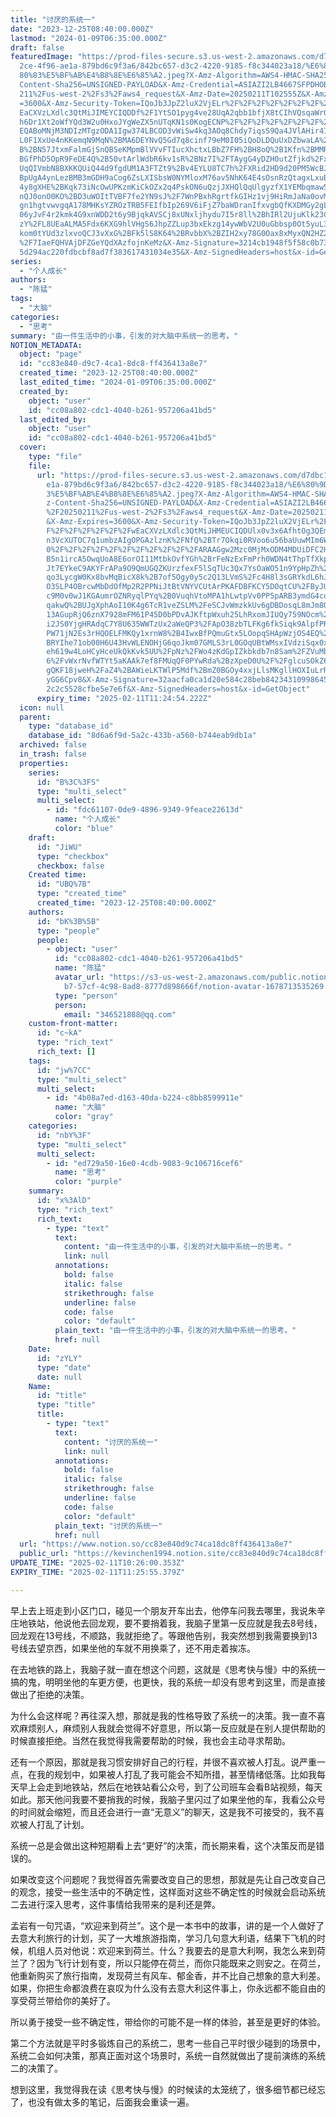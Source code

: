 ```yaml
---
title: "讨厌的系统一"
date: "2023-12-25T08:40:00.000Z"
lastmod: "2024-01-09T06:35:00.000Z"
draft: false
featuredImage: "https://prod-files-secure.s3.us-west-2.amazonaws.com/d7dbc101-8\
  2ce-4f96-ae1a-879bd6c9f3a6/842bc657-d3c2-4220-9185-f8c344023a18/%E6%80%9D%E8%\
  80%83%E5%BF%AB%E4%B8%8E%E6%85%A2.jpeg?X-Amz-Algorithm=AWS4-HMAC-SHA256&X-Amz-\
  Content-Sha256=UNSIGNED-PAYLOAD&X-Amz-Credential=ASIAZI2LB4667SFPDHOB%2F20250\
  211%2Fus-west-2%2Fs3%2Faws4_request&X-Amz-Date=20250211T102555Z&X-Amz-Expires\
  =3600&X-Amz-Security-Token=IQoJb3JpZ2luX2VjELr%2F%2F%2F%2F%2F%2F%2F%2F%2F%2Fw\
  EaCXVzLXdlc3QtMiJIMEYCIQDDf%2F1YtSO1pyg4ve28UqA2qbb1bfjX8tCIhVQsqaWrGwIhAO5uB\
  h6Dr1Xt2oWfYQd3W2u0HxoJYgWeZX5nUTqKN1s0KogECNP%2F%2F%2F%2F%2F%2F%2F%2F%2F%2Fw\
  EQABoMNjM3NDIzMTgzODA1Igw374LBCOD3vWiSw4kq3AOq8Chdy7iqsS9Qa4JVlAHir4I9omoBazr\
  L0F1XxUe4nKKemqN9MqN%2BMA6DEYNvQ5Gd7q8cinf79eM0I05iQoDLDQuUxDZbwaLA%2BMs2XMtU\
  B%2BN57JtxmFalmGjSnQBSeKMpmBlVVvFTIucXhctxLBbZ7FH%2BH8oQ%2B1Kfn%2BMMRtBYpphIx\
  BGfPhD5OpR9FeDE4Q%2B50vtArlWdbR6kv1sR%2BNz7I%2FTAygG4yDZH0utZfjkd%2FxfthWy5rk\
  UqQIVmbN8BXKKQUiQ44d9fgdUM1A3FTZt9%2Bv4EYLU8TC7h%2FXRid2HD9d20PM5WcBJq4%2F4AS\
  BpUgA4ynLezBMB3mGDH9aCog6ZsLXISbsW0NYMloxM76av5NhK64E4sOsnRzQtagxLxuBOzmuOTCL\
  4y8gXHE%2BKqk73iNcOwUPKzmKiCkOZx2q4PskON6uQzjJXHQlQqUlgyzfX1YEMbqmaw5KiwRf5Ji\
  nQJ0onO0KO%2BD3uWOItTVBF7fe2YN9sJ%2F7WnPBxhRgrtfkGIHz1vj9HiRmJaNa0ovMQ7sl3gtw\
  gn1hgtvwvgqA178MHKsYZROzTRB5FEIfbIp269V6iFjZ7baWDranIfxvgbQfKXDMGy2gLupgvFMeh\
  06yJvF4r2kmk4G9xnWDD2t6y9BjqkAVSCj8xUNxljhydu7I5r8ll%2BhIRl2UjuKlk23C2%2F2TKq\
  zY%2FL8UEaALMA5Fdx6KXG9hlVHgS6JhpZZLup3bxEkzg14ywWbV2U0uGbbsp0Ot5yuL3twsgjcBX\
  kom0tYUd3zlxvoQCJ3vXxG%2BFk5lS8K64%2BRvbbX%2BZIH2xy78G0Oax8xMyxQN2HZ2W7ZbaBVB\
  %2F7IaeFQHVAjDFZGeYQdXAzfojnKeMz&X-Amz-Signature=3214cb1948f5f58c0b73afb3bdc5\
  5d294ac220fdbcbf8ad7f383617431034e35&X-Amz-SignedHeaders=host&x-id=GetObject"
series:
  - "个人成长"
authors:
  - "陈猛"
tags:
  - "大脑"
categories:
  - "思考"
summary: "由一件生活中的小事，引发的对大脑中系统一的思考。"
NOTION_METADATA:
  object: "page"
  id: "cc83e840-d9c7-4ca1-8dc8-ff436413a8e7"
  created_time: "2023-12-25T08:40:00.000Z"
  last_edited_time: "2024-01-09T06:35:00.000Z"
  created_by:
    object: "user"
    id: "cc08a802-cdc1-4040-b261-957206a41bd5"
  last_edited_by:
    object: "user"
    id: "cc08a802-cdc1-4040-b261-957206a41bd5"
  cover:
    type: "file"
    file:
      url: "https://prod-files-secure.s3.us-west-2.amazonaws.com/d7dbc101-82ce-4f96-a\
        e1a-879bd6c9f3a6/842bc657-d3c2-4220-9185-f8c344023a18/%E6%80%9D%E8%80%8\
        3%E5%BF%AB%E4%B8%8E%E6%85%A2.jpeg?X-Amz-Algorithm=AWS4-HMAC-SHA256&X-Am\
        z-Content-Sha256=UNSIGNED-PAYLOAD&X-Amz-Credential=ASIAZI2LB4663WEQYCSR\
        %2F20250211%2Fus-west-2%2Fs3%2Faws4_request&X-Amz-Date=20250211T102454Z\
        &X-Amz-Expires=3600&X-Amz-Security-Token=IQoJb3JpZ2luX2VjELr%2F%2F%2F%2\
        F%2F%2F%2F%2F%2F%2FwEaCXVzLXdlc3QtMiJHMEUCIQDUlx0v3x6AfhtOg3QEmXGrgzb7n\
        n3VcXUTOC7q1umbzAIgOPGAzlznK%2FNfQ%2BTr7Okqi0RVoo6u56baUuwMIm6WjMUqiAQI\
        0%2F%2F%2F%2F%2F%2F%2F%2F%2F%2F%2FARAAGgw2Mzc0MjMxODM4MDUiDFC2Hl4PxBOZk\
        B5n1ircA5OwqUoA8E6orOI11MtbkOvfYGh%2BrFeNzExFmPrh0WDN4tThpTfXkp7lB7qik8\
        Jt7EYkeC9AKYFrAPa9O9QmUGQZKUrzfexF5lSqTUc3Qx7YsOaWO51n9YpHpZh%2FeRsHGeQ\
        qo3LycgW0Kx8bvMqBicX8k%2B7of5Ogy0y5c2Q13LVmS%2Fc4H8l3sGRYkdL6hJxEglOfJ9\
        O3SLP4OBrcwMbDdOfMp2R2PPNiJtBtVNYVCUtArPKAFDBFKCY5DOqtCU%2FByJUvbO6N6gO\
        c9M0v0wJ1KGAumrOZNRyqlPYq%2B0VuqhVtoMPA1hLwtpVv0PP5pARB3ymdG4co4bOeDHQa\
        qakwQ%2BUJgXphAoI10K4g6TcR1veZSLM%2FeSCJvWmzkkUv6gDBDosqL8mJm8QJ6Cm%2BF\
        13AGupRjQ6znX7928mFM61P45D0bPDvAJKftpWxuh25LhRxomJIUQy759NOcm%2BxjSyjXd\
        i2JS0YjgHRAdqC7Y8U635WWTzUx2aWeQP3%2FApO38zbTLFKg6fkSiqk9AlpfPRz%2F%2Bu\
        PW71jN2Es3rHQOELFMKQy1xrnW8%2B4IwxBfPQmuGtx5LOopqSHApWzjOS4EQ%2B4uycW%2\
        BRYIhe71ob00H6U43HvWLENOHjG6qoJkm07GMLS3rL0GOqUBtWMsxIVdziSqx0xtzQ6qFqA\
        eh619w4LoHCyHceUkQkKvk5UU%2FpNz%2FWo4zKdGpIZkbkdb7n8Sam%2FZVuMbCVlIcf6h\
        6%2FvWxrNvfWTYt5aKAAk7ef8FMUqQF0PYwRda%2BzXpeD0U%2F%2FglcuSOkZ6Y%2FR2BG\
        gQKF18jweH%2FaZ4%2BAWieLKTWlP5Mdf%2BmZ0BGOy4xxjLlsMKgllHOXIuLrRYurGH%2F\
        yGG6Cpv8&X-Amz-Signature=32aacfa0ca1d20e584c28beb8423431099864587149ffb\
        2c2c5528cfbe5e7e6f&X-Amz-SignedHeaders=host&x-id=GetObject"
      expiry_time: "2025-02-11T11:24:54.222Z"
  icon: null
  parent:
    type: "database_id"
    database_id: "8d6a6f9d-5a2c-433b-a560-b744eab9db1a"
  archived: false
  in_trash: false
  properties:
    series:
      id: "B%3C%3FS"
      type: "multi_select"
      multi_select:
        - id: "fdc61107-0de9-4896-9349-9feace22613d"
          name: "个人成长"
          color: "blue"
    draft:
      id: "JiWU"
      type: "checkbox"
      checkbox: false
    Created time:
      id: "UBQ%7B"
      type: "created_time"
      created_time: "2023-12-25T08:40:00.000Z"
    authors:
      id: "bK%3B%5B"
      type: "people"
      people:
        - object: "user"
          id: "cc08a802-cdc1-4040-b261-957206a41bd5"
          name: "陈猛"
          avatar_url: "https://s3-us-west-2.amazonaws.com/public.notion-static.com/775523\
            b7-57cf-4c98-8ad8-8777d898666f/notion-avatar-1678713535269.png"
          type: "person"
          person:
            email: "346521888@qq.com"
    custom-front-matter:
      id: "c~kA"
      type: "rich_text"
      rich_text: []
    tags:
      id: "jw%7CC"
      type: "multi_select"
      multi_select:
        - id: "4b08a7ed-d163-40da-b224-c8bb8599911e"
          name: "大脑"
          color: "gray"
    categories:
      id: "nbY%3F"
      type: "multi_select"
      multi_select:
        - id: "ed729a50-16e0-4cdb-9083-9c106716cef6"
          name: "思考"
          color: "purple"
    summary:
      id: "x%3AlD"
      type: "rich_text"
      rich_text:
        - type: "text"
          text:
            content: "由一件生活中的小事，引发的对大脑中系统一的思考。"
            link: null
          annotations:
            bold: false
            italic: false
            strikethrough: false
            underline: false
            code: false
            color: "default"
          plain_text: "由一件生活中的小事，引发的对大脑中系统一的思考。"
          href: null
    Date:
      id: "zYLY"
      type: "date"
      date: null
    Name:
      id: "title"
      type: "title"
      title:
        - type: "text"
          text:
            content: "讨厌的系统一"
            link: null
          annotations:
            bold: false
            italic: false
            strikethrough: false
            underline: false
            code: false
            color: "default"
          plain_text: "讨厌的系统一"
          href: null
  url: "https://www.notion.so/cc83e840d9c74ca18dc8ff436413a8e7"
  public_url: "https://kevinchen1994.notion.site/cc83e840d9c74ca18dc8ff436413a8e7"
UPDATE_TIME: "2025-02-11T10:26:00.353Z"
EXPIRY_TIME: "2025-02-11T11:25:55.379Z"

---
```

<link rel="stylesheet" href="https://cdn.jsdelivr.net/npm/katex@0.16.2/dist/katex.min.css" integrity="sha384-bYdxxUwYipFNohQlHt0bjN/LCpueqWz13HufFEV1SUatKs1cm4L6fFgCi1jT643X" crossorigin="anonymous">


早上去上班走到小区门口，碰见一个朋友开车出去，他停车问我去哪里，我说朱辛庄地铁站，他说他去回龙观，要不要捎着我，我脑子里第一反应就是我去8号线，回龙观在13号线，不顺路，我就拒绝了。等跟他告别，我突然想到我需要换到13号线去望京西，如果坐他的车就不用换乘了，还不用走着挨冻。


在去地铁的路上，我脑子就一直在想这个问题，这就是《思考快与慢》中的系统一搞的鬼，明明坐他的车更方便，也更快，我的系统一却没有思考到这里，而是直接做出了拒绝的决策。


为什么会这样呢？再往深入想，那就是我的性格导致了系统一的决策。我一直不喜欢麻烦别人，麻烦别人我就会觉得不好意思，所以第一反应就是在别人提供帮助的时候直接拒绝。当然在我觉得我需要帮助的时候，我也会主动寻求帮助。


还有一个原因，那就是我习惯安排好自己的行程，并很不喜欢被人打乱。说严重一点，在我的规划中，如果被人打乱了我可能会不知所措，甚至情绪低落。比如我每天早上会走到地铁站，然后在地铁站看公众号，到了公司班车会看B站视频，每天如此。那天他问我要不要捎我的时候，我脑子里闪过了如果坐他的车，我看公众号的时间就会缩短，而且还会进行一直“无意义”的聊天，这是我不可接受的，我不喜欢被人打乱了计划。


系统一总是会做出这种短期看上去“更好”的决策，而长期来看，这个决策反而是错误的。


如果改变这个问题呢？我觉得首先需要改变自己的思想，那就是先让自己改变自己的观念，接受一些生活中的不确定性，这样面对这些不确定性的时候就会启动系统二去进行深入思考，这件事情给我带来的是利还是弊。


孟岩有一句咒语，“欢迎来到荷兰”。这个是一本书中的故事，讲的是一个人做好了去意大利旅行的计划，买了一大堆旅游指南，学习几句意大利语，结果下飞机的时候，机组人员对他说：欢迎来到荷兰。什么？我要去的是意大利啊，我怎么来到荷兰了？因为飞行计划有变，所以只能停在荷兰，而你只能既来之则安之。在荷兰，他重新购买了旅行指南，发现荷兰有风车、郁金香，并不比自己想象的意大利差。如果，你把生命都浪费在哀叹为什么没有去意大利这件事上，你永远都不能自由的享受荷兰带给你的美好了。


所以勇于接受一些不确定性，带给你的可能不是一样的体验，甚至是更好的体验。


第二个方法就是平时多锻炼自己的系统二，思考一些自己平时很少碰到的场景中，系统二会如何决策，那真正面对这个场景时，系统一自然就做出了提前演练的系统二的决策了。


想到这里，我觉得我在读《思考快与慢》的时候读的太笼统了，很多细节都已经忘了，也没有做太多的笔记，后面我会重读一遍。

